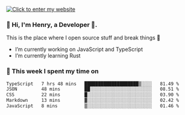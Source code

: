 [![Click to enter my website](https://github.com/zh30/zh30/assets/7930156/44b2b06d-750e-442d-a707-701903917b3b)](https://zhanghe.dev) 

### 👋 Hi, I'm Henry, a Developer 🚀.

This is the place where I open source stuff and break things :rofl:

- I’m currently working on JavaScript and TypeScript
- I’m currently learning Rust

### 💪 This week I spent my time on

<!--START_SECTION:waka-->

```txt
TypeScript   7 hrs 48 mins   ████████████████████▒░░░░   81.49 %
JSON         48 mins         ██░░░░░░░░░░░░░░░░░░░░░░░   08.51 %
CSS          22 mins         █░░░░░░░░░░░░░░░░░░░░░░░░   03.90 %
Markdown     13 mins         ▓░░░░░░░░░░░░░░░░░░░░░░░░   02.42 %
JavaScript   8 mins          ▒░░░░░░░░░░░░░░░░░░░░░░░░   01.46 %
```

<!--END_SECTION:waka-->
